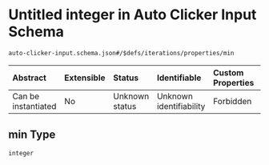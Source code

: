 # Untitled integer in Auto Clicker Input Schema

```txt
auto-clicker-input.schema.json#/$defs/iterations/properties/min
```



| Abstract            | Extensible | Status         | Identifiable            | Custom Properties | Additional Properties | Access Restrictions | Defined In                                                                                          |
| :------------------ | :--------- | :------------- | :---------------------- | :---------------- | :-------------------- | :------------------ | :-------------------------------------------------------------------------------------------------- |
| Can be instantiated | No         | Unknown status | Unknown identifiability | Forbidden         | Allowed               | none                | [auto-clicker-input.schema.json\*](../../out/auto-clicker-input.schema.json "open original schema") |

## min Type

`integer`
